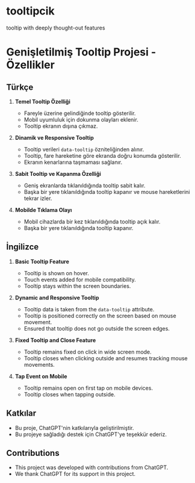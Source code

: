 # tooltipcik
tooltip with deeply thought-out features


# Genişletilmiş Tooltip Projesi - Özellikler

## Türkçe

1. **Temel Tooltip Özelliği**
   - Fareyle üzerine gelindiğinde tooltip gösterilir.
   - Mobil uyumluluk için dokunma olayları eklenir.
   - Tooltip ekranın dışına çıkmaz.

2. **Dinamik ve Responsive Tooltip**
   - Tooltip verileri `data-tooltip` özniteliğinden alınır.
   - Tooltip, fare hareketine göre ekranda doğru konumda gösterilir.
   - Ekranın kenarlarına taşmaması sağlanır.

3. **Sabit Tooltip ve Kapanma Özelliği**
   - Geniş ekranlarda tıklanıldığında tooltip sabit kalır.
   - Başka bir yere tıklanıldığında tooltip kapanır ve mouse hareketlerini tekrar izler.

4. **Mobilde Tıklama Olayı**
   - Mobil cihazlarda bir kez tıklanıldığında tooltip açık kalır.
   - Başka bir yere tıklanıldığında tooltip kapanır.

## İngilizce

1. **Basic Tooltip Feature**
   - Tooltip is shown on hover.
   - Touch events added for mobile compatibility.
   - Tooltip stays within the screen boundaries.

2. **Dynamic and Responsive Tooltip**
   - Tooltip data is taken from the `data-tooltip` attribute.
   - Tooltip is positioned correctly on the screen based on mouse movement.
   - Ensured that tooltip does not go outside the screen edges.

3. **Fixed Tooltip and Close Feature**
   - Tooltip remains fixed on click in wide screen mode.
   - Tooltip closes when clicking outside and resumes tracking mouse movements.

4. **Tap Event on Mobile**
   - Tooltip remains open on first tap on mobile devices.
   - Tooltip closes when tapping outside.

## Katkılar

- Bu proje, ChatGPT'nin katkılarıyla geliştirilmiştir.
- Bu projeye sağladığı destek için ChatGPT'ye teşekkür ederiz.

## Contributions

- This project was developed with contributions from ChatGPT.
- We thank ChatGPT for its support in this project.

